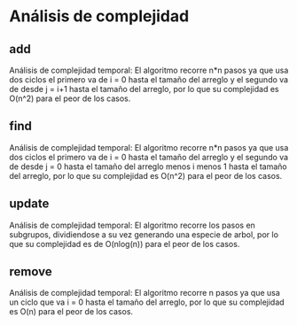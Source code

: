 # Análisis de complejidad

## add
Análisis de complejidad temporal: El algoritmo recorre n*n pasos ya que usa dos ciclos el primero va de i = 0 hasta el tamaño del arreglo y el segundo va de desde j = i+1 hasta el tamaño del arreglo, por lo que su complejidad es O(n^2) para el peor de los casos.

## find
Análisis de complejidad temporal: El algoritmo recorre n*n pasos ya que usa dos ciclos el primero va de i = 0 hasta el tamaño del arreglo y el segundo va de desde j = 0 hasta el tamaño del arreglo menos i menos 1 hasta el tamaño del arreglo, por lo que su complejidad es O(n^2) para el peor de los casos.

## update
Análisis de complejidad temporal: El algoritmo recorre los pasos en subgrupos, dividiendose a su vez generando una especie de arbol, por lo que su complejidad es de O(nlog(n)) para el peor de los casos.

## remove
Análisis de complejidad temporal: El algoritmo recorre n pasos ya que usa un ciclo que va i = 0 hasta el tamaño del arreglo, por lo que su complejidad es O(n) para el peor de los casos.
